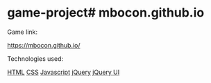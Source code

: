 # game-project# mbocon.github.io
Game link:

https://mbocon.github.io/

Technologies used: 

[HTML](https://developer.mozilla.org/en-US/docs/Web/HTML)
[CSS](https://developer.mozilla.org/en-US/docs/Web/CSS)
[Javascript](https://developer.mozilla.org/en-US/docs/Web/JavaScript)
[jQuery](https://jquery.com/)
[jQuery UI](https://jqueryui.com/)



